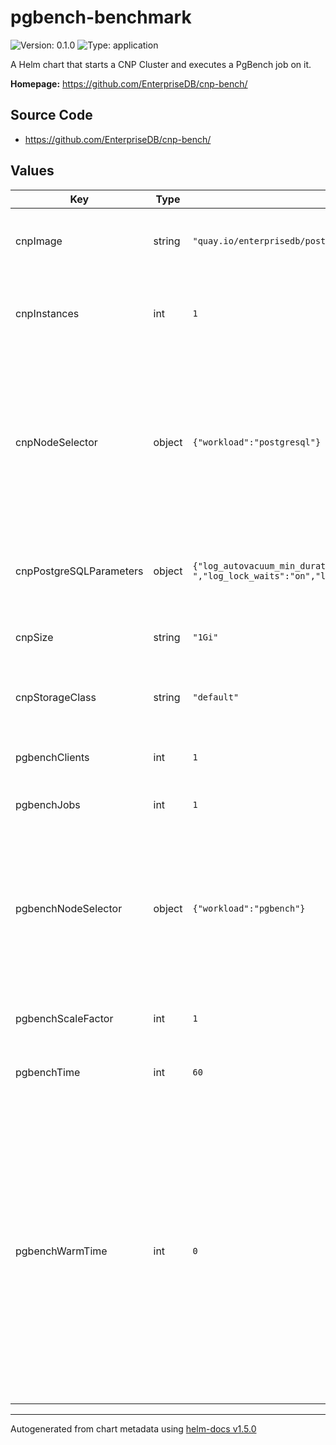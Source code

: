 # pgbench-benchmark

![Version: 0.1.0](https://img.shields.io/badge/Version-0.1.0-informational?style=flat-square) ![Type: application](https://img.shields.io/badge/Type-application-informational?style=flat-square)

A Helm chart that starts a CNP Cluster and executes a PgBench job on it.

**Homepage:** <https://github.com/EnterpriseDB/cnp-bench/>

## Source Code

* <https://github.com/EnterpriseDB/cnp-bench/>

## Values

| Key | Type | Default | Description |
|-----|------|---------|-------------|
| cnpImage | string | `"quay.io/enterprisedb/postgresql:13.2"` | The PostgreSQL image used by CNP and PgBench. |
| cnpInstances | int | `1` | The amount of PostgreSQL instances in the CNP Cluster. |
| cnpNodeSelector | object | `{"workload":"postgresql"}` | Dictionary of key-value pairs used to define the nodes where the cluster instances can run; used to avoid pgbench and PostgreSQL running on the same node. |
| cnpPostgreSQLParameters | object | `{"log_autovacuum_min_duration":"1s","log_checkpoints":"on","log_line_prefix":"%m [%p]: u=[%u] db=[%d] app=[%a] c=[%h] s=[%c:%l] tx=[%v:%x] ","log_lock_waits":"on","log_min_duration_statement":"1000","log_statement":"ddl","log_temp_files":"1024","maintenance_work_mem":"128MB","shared_buffers":"512MB"}` | Dictionary of key-value pairs representing PostgreSQL configuration. |
| cnpSize | string | `"1Gi"` | The size of the PVCs used by CNP instances. |
| cnpStorageClass | string | `"default"` | The storage class used to create PVCs for CNP instances. |
| pgbenchClients | int | `1` | The number of clients used by pgbench. |
| pgbenchJobs | int | `1` | The number of jobs used by pgbench. |
| pgbenchNodeSelector | object | `{"workload":"pgbench"}` | Dictionary of key-value pairs used to define the nodes where the pgbench pod can run; used to avoid pgbench and PostgreSQL running on the same node. |
| pgbenchScaleFactor | int | `1` | Scale factor used to initialize pgbench. |
| pgbenchTime | int | `60` | The amount of seconds the pgbench will run for. |
| pgbenchWarmTime | int | `0` | If >0, run an initContainer that runs pgbench for the defined amount of time (using the -T option) with the same clients and jobs that will be used for the main pgbench run; can be useful with storage classes that allow I/O bursts where could affect the actual benchmark result. |

----------------------------------------------
Autogenerated from chart metadata using [helm-docs v1.5.0](https://github.com/norwoodj/helm-docs/releases/v1.5.0)
